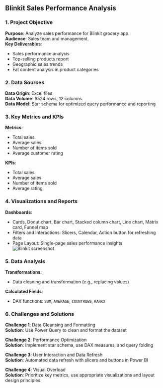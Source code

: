 ## Blinkit Sales Performance Analysis

### 1. Project Objective
**Purpose**: Analyze sales performance for Blinkit grocery app.  
**Audience**: Sales team and management.  
**Key Deliverables**:  
- Sales performance analysis  
- Top-selling products report  
- Geographic sales trends  
- Fat content analysis in product categories  

### 2. Data Sources
**Data Origin**: Excel files  
**Data Volume**: 8524 rows, 12 columns<br>
**Data Model**: Star schema for optimized query performance and reporting  

### 3. Key Metrics and KPIs
**Metrics**:  
- Total sales  
- Average sales  
- Number of items sold  
- Average customer rating  

**KPIs**:  
- Total sales  
- Average sales  
- Number of items sold  
- Average rating  

### 4. Visualizations and Reports
**Dashboards**:  
- Cards, Donut chart, Bar chart, Stacked column chart, Line chart, Matrix card, Funnel map  
- Filters and Interactions: Slicers, Calendar, Action button for refreshing data  
- Page Layout: Single-page sales performance insights
![Blinkit screenshot](https://github.com/user-attachments/assets/e322e28f-7e4d-4c29-a531-f00d787ef504)


### 5. Data Analysis
**Transformations**:<br>
- Data cleaning and transformation (e.g., replacing values)
  
**Calculated Fields**:<br>
- DAX functions: `SUM`, `AVERAGE`, `COUNTROWS`, `RANKX` 


### 6. Challenges and Solutions
**Challenge 1**: Data Cleansing and Formatting  
**Solution**: Use Power Query to clean and format the dataset  

**Challenge 2**: Performance Optimization  
**Solution**: Implement star schema, use DAX measures, and query folding  

**Challenge 3**: User Interaction and Data Refresh  
**Solution**: Automated data refresh with slicers and buttons in Power BI  

**Challenge 4**: Visual Overload  
**Solution**: Prioritize key metrics, use appropriate visualizations and layout design principles  


